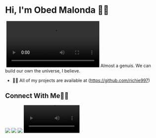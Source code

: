 # Hi, I'm Obed Malonda 👋🏾 

<img src="https://www.google.com/url?sa=i&url=https%3A%2F%2Fwww.onlinelabels.com%2Farticles%2Fbest-label-design-printing-software-platforms&psig=AOvVaw3TidHYgW04Y3grz0lQp2cx&ust=1679581427957000&source=images&cd=vfe&ved=0CBAQjRxqFwoTCOCvj8fe7_0CFQAAAAAdAAAAABAE" alt="">
<video src="Knight - 31210.mp4"></video/>
Almost a genuis.
               We can build our own the universe, I believe.

- 👨‍💻 All of my projects are available at (https://github.com/richie997)


## Connect With Me👋🏼

<p align="left">  
<a href="https://bit.ly/3XpJmeV" target="blank"><img src="https://img.icons8.com/color/35/000000/twitter--v2.png"/></a>
<a href="http://bit.ly/3CKFwVf" target="blank"><img src="https://img.icons8.com/color/35/000000/linkedin.png"/></a>
<a href="http://bit.ly/3ixS3EJ" target="blank"><img src="https://img.icons8.com/color/35/000000/youtube-play.png"/></a>
<video src='Knight - 31210.mp4' width=180/>









